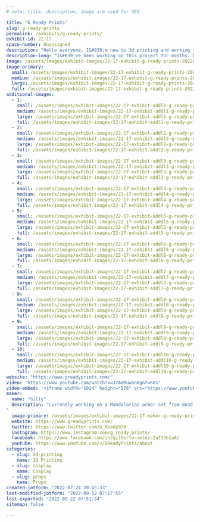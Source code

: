 ```yaml
---
# note: title, description, image are used for SEO

title: "G Ready Prints"
slug: g-ready-prints
permalink: /exhibits/g-ready-prints/
exhibit-id: 22-17
space-number: Unassigned
description: "Hello everyone, I&#039;m new to 3d printing and working on The Paz Vizsla armor set from do3d.com. "
description-long: "I&#039;ve been working on this project for months. With 2 3d printers &quot; ender 3 v2 and the Artillery sidewinder x2. I can&#039;t say I&#039;ve have done this alone my sponsor 3D Print Orlando has provided all the filament for this project. Big thanks to them :) we have every sing model completed and ready to be put together. This is my 1st time working with straps, leather, painting even editing my YouTube videos lol it&#039;s all new to me but I&#039;m having a blast my kids too lol. "
image: /assets/images/exhibit-images/22-17-exhibit-g-ready-prints-20220710-121028-large.jpg
image-primary: 
  small: /assets/images/exhibit-images/22-17-exhibit-g-ready-prints-20220710-121028-small.jpg
  medium: /assets/images/exhibit-images/22-17-exhibit-g-ready-prints-20220710-121028-medium.jpg
  large: /assets/images/exhibit-images/22-17-exhibit-g-ready-prints-20220710-121028-large.jpg
  full: /assets/images/exhibit-images/22-17-exhibit-g-ready-prints-20220710-121028-full.jpg
additional-images: 
  - 1:
    small: /assets/images/exhibit-images/22-17-exhibit-addl1-g-ready-prints-20220724-151425-small.jpg
    medium: /assets/images/exhibit-images/22-17-exhibit-addl1-g-ready-prints-20220724-151425-medium.jpg
    large: /assets/images/exhibit-images/22-17-exhibit-addl1-g-ready-prints-20220724-151425-large.jpg
    full: /assets/images/exhibit-images/22-17-exhibit-addl1-g-ready-prints-20220724-151425-full.jpg
  - 2:
    small: /assets/images/exhibit-images/22-17-exhibit-addl2-g-ready-prints-20220724-153903-small.jpg
    medium: /assets/images/exhibit-images/22-17-exhibit-addl2-g-ready-prints-20220724-153903-medium.jpg
    large: /assets/images/exhibit-images/22-17-exhibit-addl2-g-ready-prints-20220724-153903-large.jpg
    full: /assets/images/exhibit-images/22-17-exhibit-addl2-g-ready-prints-20220724-153903-full.jpg
  - 3:
    small: /assets/images/exhibit-images/22-17-exhibit-addl3-g-ready-prints-20220726-151043-small.jpg
    medium: /assets/images/exhibit-images/22-17-exhibit-addl3-g-ready-prints-20220726-151043-medium.jpg
    large: /assets/images/exhibit-images/22-17-exhibit-addl3-g-ready-prints-20220726-151043-large.jpg
    full: /assets/images/exhibit-images/22-17-exhibit-addl3-g-ready-prints-20220726-151043-full.jpg
  - 4:
    small: /assets/images/exhibit-images/22-17-exhibit-addl4-g-ready-prints-20220726-195233-small.jpg
    medium: /assets/images/exhibit-images/22-17-exhibit-addl4-g-ready-prints-20220726-195233-medium.jpg
    large: /assets/images/exhibit-images/22-17-exhibit-addl4-g-ready-prints-20220726-195233-large.jpg
    full: /assets/images/exhibit-images/22-17-exhibit-addl4-g-ready-prints-20220726-195233-full.jpg
  - 5:
    small: /assets/images/exhibit-images/22-17-exhibit-addl5-g-ready-prints-20220730-080543-5621-small.jpg
    medium: /assets/images/exhibit-images/22-17-exhibit-addl5-g-ready-prints-20220730-080543-5621-medium.jpg
    large: /assets/images/exhibit-images/22-17-exhibit-addl5-g-ready-prints-20220730-080543-5621-large.jpg
    full: /assets/images/exhibit-images/22-17-exhibit-addl5-g-ready-prints-20220730-080543-5621-full.jpg
  - 6:
    small: /assets/images/exhibit-images/22-17-exhibit-addl6-g-ready-prints-20220730-105409-small.jpg
    medium: /assets/images/exhibit-images/22-17-exhibit-addl6-g-ready-prints-20220730-105409-medium.jpg
    large: /assets/images/exhibit-images/22-17-exhibit-addl6-g-ready-prints-20220730-105409-large.jpg
    full: /assets/images/exhibit-images/22-17-exhibit-addl6-g-ready-prints-20220730-105409-full.jpg
  - 7:
    small: /assets/images/exhibit-images/22-17-exhibit-addl7-g-ready-prints-20220730-105448-small.jpg
    medium: /assets/images/exhibit-images/22-17-exhibit-addl7-g-ready-prints-20220730-105448-medium.jpg
    large: /assets/images/exhibit-images/22-17-exhibit-addl7-g-ready-prints-20220730-105448-large.jpg
    full: /assets/images/exhibit-images/22-17-exhibit-addl7-g-ready-prints-20220730-105448-full.jpg
  - 8:
    small: /assets/images/exhibit-images/22-17-exhibit-addl8-g-ready-prints-20220730-105519-small.jpg
    medium: /assets/images/exhibit-images/22-17-exhibit-addl8-g-ready-prints-20220730-105519-medium.jpg
    large: /assets/images/exhibit-images/22-17-exhibit-addl8-g-ready-prints-20220730-105519-large.jpg
    full: /assets/images/exhibit-images/22-17-exhibit-addl8-g-ready-prints-20220730-105519-full.jpg
  - 9:
    small: /assets/images/exhibit-images/22-17-exhibit-addl9-g-ready-prints-p1010005-small.JPG
    medium: /assets/images/exhibit-images/22-17-exhibit-addl9-g-ready-prints-p1010005-medium.JPG
    large: /assets/images/exhibit-images/22-17-exhibit-addl9-g-ready-prints-p1010005-large.JPG
    full: /assets/images/exhibit-images/22-17-exhibit-addl9-g-ready-prints-p1010005-full.JPG
  - 10:
    small: /assets/images/exhibit-images/22-17-exhibit-addl10-g-ready-prints-p1010017-small.JPG
    medium: /assets/images/exhibit-images/22-17-exhibit-addl10-g-ready-prints-p1010017-medium.JPG
    large: /assets/images/exhibit-images/22-17-exhibit-addl10-g-ready-prints-p1010017-large.JPG
    full: /assets/images/exhibit-images/22-17-exhibit-addl10-g-ready-prints-p1010017-full.JPG
website: "https://www.greadyprints.com/"
video: "https://www.youtube.com/watch?v=37A6Muwnn0g&t=68s"
video-embed: '<iframe width="1024" height="576" src="https://www.youtube.com/embed/37A6Muwnn0g?feature=oembed" frameborder="0" allow="accelerometer; autoplay; clipboard-write; encrypted-media; gyroscope; picture-in-picture" allowfullscreen title="Mandalorian 3D Printed "Vlog part 2""></iframe>'
maker: 
  name: "Gilly"
  description: "Currently working on a Mandalorian armor set from do3d.com  
"
  image-primary: /assets/images/exhibit-images/22-17-maker-g-ready-prints-profile-pic-medium.PNG
  website: https://www.greadyprints.com/
  twitter: https://www.twitter.com/G_Ready978
  instagram: https://www.instagram.com/g_ready_prints/
  facebook: https://www.facebook.com/in/gilberto-velez-2a733b1a8/
  youtube: https://www.youtube.com/c/GReadyPrints/about
categories: 
  - slug: 3d-printing
    name: 3D Printing
  - slug: cosplay
    name: Cosplay
  - slug: props
    name: Props
created-jotform: "2022-07-24 20:45:33"
last-modified-jotform: "2022-09-12 07:17:55"
last-exported: "2022-09-22 07:51:34"
sitemap: false

---
```

